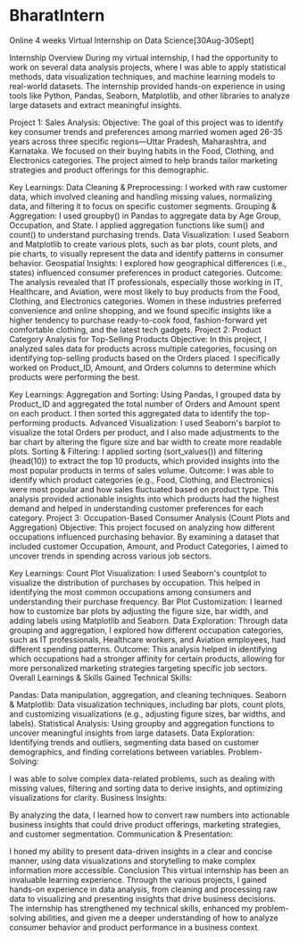 # BharatIntern
Online 4 weeks Virtual Internship on Data Science[30Aug-30Sept]


Internship Overview
During my virtual internship, I had the opportunity to work on several data analysis projects, where I was able to apply statistical methods, data visualization techniques, and machine learning models to real-world datasets. The internship provided hands-on experience in using tools like Python, Pandas, Seaborn, Matplotlib, and other libraries to analyze large datasets and extract meaningful insights.

Project 1: Sales Analysis:
Objective:
The goal of this project was to identify key consumer trends and preferences among married women aged 26-35 years across three specific regions—Uttar Pradesh, Maharashtra, and Karnataka. We focused on their buying habits in the Food, Clothing, and Electronics categories. The project aimed to help brands tailor marketing strategies and product offerings for this demographic.

Key Learnings:
Data Cleaning & Preprocessing: I worked with raw customer data, which involved cleaning and handling missing values, normalizing data, and filtering it to focus on specific customer segments.
Grouping & Aggregation: I used groupby() in Pandas to aggregate data by Age Group, Occupation, and State. I applied aggregation functions like sum() and count() to understand purchasing trends.
Data Visualization: I used Seaborn and Matplotlib to create various plots, such as bar plots, count plots, and pie charts, to visually represent the data and identify patterns in consumer behavior.
Geospatial Insights: I explored how geographical differences (i.e., states) influenced consumer preferences in product categories.
Outcome:
The analysis revealed that IT professionals, especially those working in IT, Healthcare, and Aviation, were most likely to buy products from the Food, Clothing, and Electronics categories.
Women in these industries preferred convenience and online shopping, and we found specific insights like a higher tendency to purchase ready-to-cook food, fashion-forward yet comfortable clothing, and the latest tech gadgets.
Project 2: Product Category Analysis for Top-Selling Products
Objective:
In this project, I analyzed sales data for products across multiple categories, focusing on identifying top-selling products based on the Orders placed. I specifically worked on Product_ID, Amount, and Orders columns to determine which products were performing the best.

Key Learnings:
Aggregation and Sorting: Using Pandas, I grouped data by Product_ID and aggregated the total number of Orders and Amount spent on each product. I then sorted this aggregated data to identify the top-performing products.
Advanced Visualization: I used Seaborn's barplot to visualize the total Orders per product, and I also made adjustments to the bar chart by altering the figure size and bar width to create more readable plots.
Sorting & Filtering: I applied sorting (sort_values()) and filtering (head(10)) to extract the top 10 products, which provided insights into the most popular products in terms of sales volume.
Outcome:
I was able to identify which product categories (e.g., Food, Clothing, and Electronics) were most popular and how sales fluctuated based on product type.
This analysis provided actionable insights into which products had the highest demand and helped in understanding customer preferences for each category.
Project 3: Occupation-Based Consumer Analysis (Count Plots and Aggregation)
Objective:
This project focused on analyzing how different occupations influenced purchasing behavior. By examining a dataset that included customer Occupation, Amount, and Product Categories, I aimed to uncover trends in spending across various job sectors.

Key Learnings:
Count Plot Visualization: I used Seaborn's countplot to visualize the distribution of purchases by occupation. This helped in identifying the most common occupations among consumers and understanding their purchase frequency.
Bar Plot Customization: I learned how to customize bar plots by adjusting the figure size, bar width, and adding labels using Matplotlib and Seaborn.
Data Exploration: Through data grouping and aggregation, I explored how different occupation categories, such as IT professionals, Healthcare workers, and Aviation employees, had different spending patterns.
Outcome:
This analysis helped in identifying which occupations had a stronger affinity for certain products, allowing for more personalized marketing strategies targeting specific job sectors.
Overall Learnings & Skills Gained
Technical Skills:

Pandas: Data manipulation, aggregation, and cleaning techniques.
Seaborn & Matplotlib: Data visualization techniques, including bar plots, count plots, and customizing visualizations (e.g., adjusting figure sizes, bar widths, and labels).
Statistical Analysis: Using groupby and aggregation functions to uncover meaningful insights from large datasets.
Data Exploration: Identifying trends and outliers, segmenting data based on customer demographics, and finding correlations between variables.
Problem-Solving:

I was able to solve complex data-related problems, such as dealing with missing values, filtering and sorting data to derive insights, and optimizing visualizations for clarity.
Business Insights:

By analyzing the data, I learned how to convert raw numbers into actionable business insights that could drive product offerings, marketing strategies, and customer segmentation.
Communication & Presentation:

I honed my ability to present data-driven insights in a clear and concise manner, using data visualizations and storytelling to make complex information more accessible.
Conclusion
This virtual internship has been an invaluable learning experience. Through the various projects, I gained hands-on experience in data analysis, from cleaning and processing raw data to visualizing and presenting insights that drive business decisions. The internship has strengthened my technical skills, enhanced my problem-solving abilities, and given me a deeper understanding of how to analyze consumer behavior and product performance in a business context.
